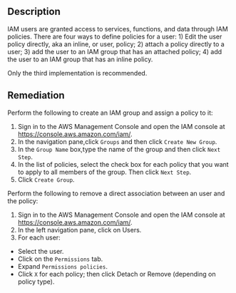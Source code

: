 ## Description

IAM users are granted access to services, functions, and data through IAM policies. There are four ways to define policies for a user: 1) Edit the user policy directly, aka an inline, or user, policy; 2) attach a policy directly to a user; 3) add the user to an IAM group that has an attached policy; 4) add the user to an IAM group that has an inline policy.

Only the third implementation is recommended.

## Remediation

Perform the following to create an IAM group and assign a policy to it:

1. Sign in to the AWS Management Console and open the IAM console at https://console.aws.amazon.com/iam/.
2. In the navigation pane,click `Groups` and then click `Create New Group`.
3. In the `Group Name` box,type the name of the group and then click `Next Step`.
4. In the list of policies, select the check box for each policy that you want to apply to all members of the group. Then click `Next Step`.
5. Click `Create Group`.

Perform the following to remove a direct association between an user and the policy:

1. Sign in to the AWS Management Console and open the IAM console at https://console.aws.amazon.com/iam/.
2. In the left navigation pane, click on Users.
3. For each user:
  + Select the user.
  + Click on the `Permissions` tab.
  + Expand `Permissions policies`.
  + Click `X` for each policy; then click Detach or Remove (depending on policy type).
